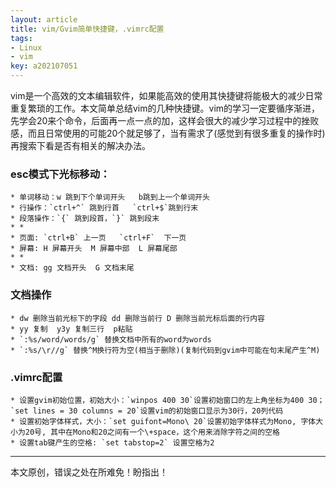 ```yaml
---
layout: article
title: vim/Gvim简单快捷键，.vimrc配置
tags: 
- Linux
- vim
key: a202107051
---
```


vim是一个高效的文本编辑软件，如果能高效的使用其快捷键将能极大的减少日常重复繁琐的工作。本文简单总结vim的几种快捷键。vim的学习一定要循序渐进，先学会20来个命令，后面再一点一点的加，这样会很大的减少学习过程中的挫败感，而且日常使用的可能20个就足够了，当有需求了(感觉到有很多重复的操作时)再搜索下看是否有相关的解决办法。

<!--more-->

### esc模式下光标移动：
    * 单词移动：w 跳到下个单词开头   b跳到上一个单词开头
    * 行操作：`ctrl+^` 跳到行首   `ctrl+$`跳到行末
    * 段落操作：`{` 跳到段首，`}` 跳到段末
    * *
    * 页面: `ctrl+B` 上一页   `ctrl+F`  下一页
    * 屏幕: H 屏幕开头  M 屏幕中部  L 屏幕尾部
    * *
    * 文档: gg 文档开头  G 文档末尾

### 文档操作
    * dw 删除当前光标下的字段 dd 删除当前行 D 删除当前光标后面的行内容
    * yy 复制  y3y 复制三行  p粘贴
    * `:%s/word/words/g` 替换文档中所有的word为words
    * `:%s/\r//g` 替换^M换行符为空(相当于删除)(复制代码到gvim中可能在句末尾产生^M)

### .vimrc配置
    * 设置gvim初始位置，初始大小：`winpos 400 30`设置初始窗口的左上角坐标为400 30；`set lines = 30 columns = 20`设置vim的初始窗口显示为30行，20列代码
    * 设置初始字体样式，大小：`set guifont=Mono\ 20`设置初始字体样式为Mono, 字体大小为20号, 其中在Mono和20之间有一个\+space，这个用来消除字符之间的空格
    * 设置tab键产生的空格: `set tabstop=2` 设置空格为2

---
本文原创，错误之处在所难免！盼指出！
